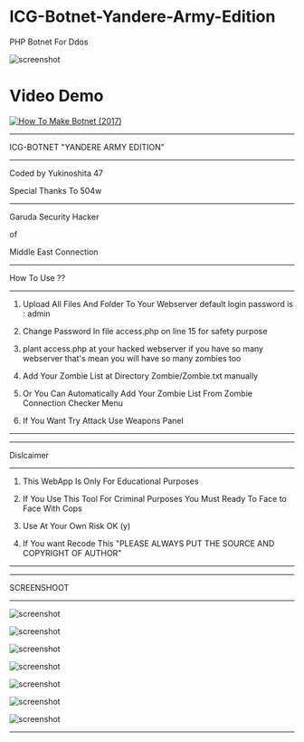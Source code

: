 # ICG-Botnet-Yandere-Army-Edition
PHP Botnet For Ddos

![screenshot](https://3.bp.blogspot.com/-ryfo-yQDuUM/WIvcIM8LRyI/AAAAAAAAAaE/0CY-9t2TESQaIHOOofeMWNLWC4IUxOl0gCLcB/s1600/lock.png)

# Video Demo

[![How To Make Botnet (2017)](https://i.ytimg.com/vi/P-zUkBOgdwY/maxresdefault.jpg)](https://www.youtube.com/watch?v=P-zUkBOgdwY)

______________________________________

ICG-BOTNET "YANDERE ARMY EDITION"

______________________________________

Coded by Yukinoshita 47

Special Thanks To 504w
______________________________________

Garuda Security Hacker

of

Middle East Connection

______________________________________

How To Use ??

______________________________________

1. Upload All Files And Folder To Your Webserver default login password is : admin

2. Change Password In file access.php on line 15 for safety purpose

3. plant access.php at your hacked webserver if you have so many webserver that's mean you will have so many zombies too

4. Add Your Zombie List at Directory Zombie/Zombie.txt manually

5. Or You Can Automatically Add Your Zombie List From Zombie Connection Checker Menu

6. If You Want Try Attack Use Weapons Panel

______________________________________

______________________________________

Dislcaimer
______________________________________

1. This WebApp Is Only For Educational Purposes

2. If You Use This Tool For Criminal Purposes You Must Ready To Face to Face With Cops

3. Use At Your Own Risk OK (y)

4. If You want Recode This "PLEASE ALWAYS PUT THE SOURCE AND COPYRIGHT OF AUTHOR"

______________________________________

______________________________________

SCREENSHOOT

______________________________________

![screenshot](https://1.bp.blogspot.com/-ezDpEyJZWVs/WIvbk5bvr-I/AAAAAAAAAZs/RD1HTgBb5ssozAdbR2eN9PtxTaIQITEuwCLcB/s640/Screenshot%2Bfrom%2B2017-01-28%2B06%253A11%253A58.png)

![screenshot](https://1.bp.blogspot.com/-JvyaDJ5s8Mo/WIvbkhIhgfI/AAAAAAAAAZo/ujMZ8M5kShAVcaSqPjeQeE9wNFDdD8ovwCLcB/s1600/Screenshot%2Bfrom%2B2017-01-28%2B06%253A12%253A06.png)

![screenshot](https://4.bp.blogspot.com/-MiV4cFrercg/WIvbk6nLbHI/AAAAAAAAAZw/ypU3u-TGw9g4wquUNarnA3-9x-dTw7OEwCLcB/s1600/Screenshot%2Bfrom%2B2017-01-28%2B06%253A12%253A26.png)

![screenshot](https://4.bp.blogspot.com/-s2uDJN0Rm3Y/WIvbldA-u1I/AAAAAAAAAZ0/EhV-lI5P83UifdNTJa-lDmhc5p1IK6sogCLcB/s1600/Screenshot%2Bfrom%2B2017-01-28%2B06%253A12%253A36.png)

![screenshot](https://4.bp.blogspot.com/-GapKGwnaHic/WIvblzjtjNI/AAAAAAAAAZ8/cGLNoSM9NmkIYVqmPqSfu0kxRE0pz7bawCLcB/s1600/Screenshot%2Bfrom%2B2017-01-28%2B06%253A12%253A42.png)

![screenshot](https://2.bp.blogspot.com/-cPjGc0THf6A/WIvblmLY2nI/AAAAAAAAAZ4/bFwuZepHTVgIP1HOYgU-6wv9W3AVNgY4QCLcB/s1600/Screenshot%2Bfrom%2B2017-01-28%2B06%253A13%253A13.png)

![screenshot](https://1.bp.blogspot.com/-YeuYMrAmtaU/WIvbmEE7dqI/AAAAAAAAAaA/B0OReFFVyw0JzMmb_ARBYJ65fg8Zf9-RACLcB/s1600/Screenshot%2Bfrom%2B2017-01-28%2B06%253A13%253A35.png)
______________________________________
